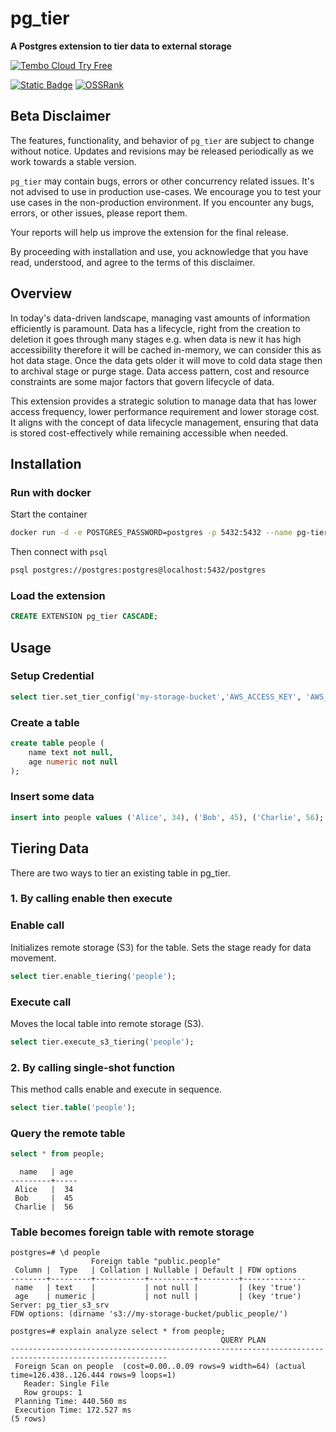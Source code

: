 
# pg_tier

**A Postgres extension to tier data to external storage**

[![Tembo Cloud Try Free](https://tembo.io/tryFreeButton.svg)](https://cloud.tembo.io/sign-up)

[![Static Badge](https://img.shields.io/badge/%40tembo-community?logo=slack&label=slack)](https://join.slack.com/t/tembocommunity/shared_invite/zt-277pu7chi-NHtvHWvLhHwyK0Y5Y6vTPw)
[![OSSRank](https://shields.io/endpoint?url=https://ossrank.com/shield/4021)](https://ossrank.com/p/4021)

## Beta Disclaimer

The features, functionality, and behavior of `pg_tier` are subject to change without notice. Updates and revisions may be released periodically as we work towards a stable version.

`pg_tier` may contain bugs, errors or other concurrency related issues. It's not advised to use in production use-cases. We encourage you to test your use cases in the non-production environment. If you encounter any bugs, errors, or other issues, please report them.

Your reports will help us improve the extension for the final release.

By proceeding with installation and use, you acknowledge that you have read, understood, and agree to the terms of this disclaimer.

## Overview

In today's data-driven landscape, managing vast amounts of information efficiently is paramount. Data has a lifecycle, right from the creation to deletion it goes through many stages e.g. when data is new it has high accessibility therefore it will be cached in-memory, we can consider this as hot data stage. Once the data gets older it will move to cold data stage then to archival stage or purge stage. Data access pattern, cost and resource constraints are some major factors that govern lifecycle of data.

This extension provides a strategic solution to manage data that has lower access frequency, lower performance requirement and lower storage cost. It aligns with the concept of data lifecycle management, ensuring that data is stored cost-effectively while remaining accessible when needed.

## Installation

### Run with docker

Start the container

```bash
docker run -d -e POSTGRES_PASSWORD=postgres -p 5432:5432 --name pg-tier quay.io/tembo/tier-pg:latest
```

Then connect with `psql`

```bash
psql postgres://postgres:postgres@localhost:5432/postgres
```

### Load the extension

```sql
CREATE EXTENSION pg_tier CASCADE;
```

## Usage

### Setup Credential

```sql
select tier.set_tier_config('my-storage-bucket','AWS_ACCESS_KEY', 'AWS_SECRET_KEY','AWS_REGION');
```

### Create a table

```sql
create table people (
    name text not null,
    age numeric not null
);
```

### Insert some data

```sql
insert into people values ('Alice', 34), ('Bob', 45), ('Charlie', 56);
```

## Tiering Data

There are two ways to tier an existing table in pg_tier.

### 1. By calling enable then execute

### Enable call

Initializes remote storage (S3) for the table. Sets the stage ready for data movement.

```sql
select tier.enable_tiering('people');
```

### Execute call

Moves the local table into remote storage (S3).

```sql
select tier.execute_s3_tiering('people');
```

### 2. By calling single-shot function

This method calls enable and execute in sequence.

```sql
select tier.table('people');
```

### Query the remote table

```sql
select * from people;
```

```text
  name   | age
---------+-----
 Alice   |  34
 Bob     |  45
 Charlie |  56
```

### Table becomes foreign table with remote storage

```text
postgres=# \d people
                  Foreign table "public.people"
 Column |  Type   | Collation | Nullable | Default | FDW options
--------+---------+-----------+----------+---------+--------------
 name   | text    |           | not null |         | (key 'true')
 age    | numeric |           | not null |         | (key 'true')
Server: pg_tier_s3_srv
FDW options: (dirname 's3://my-storage-bucket/public_people/')
```

```text
postgres=# explain analyze select * from people;
                                               QUERY PLAN
---------------------------------------------------------------------------------------------------------
 Foreign Scan on people  (cost=0.00..0.09 rows=9 width=64) (actual time=126.438..126.444 rows=9 loops=1)
   Reader: Single File
   Row groups: 1
 Planning Time: 440.560 ms
 Execution Time: 172.527 ms
(5 rows)
```
